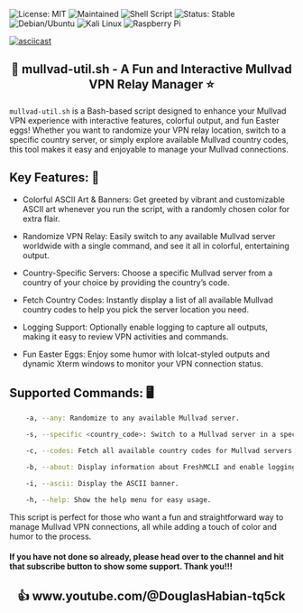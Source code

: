 ![License: MIT](https://img.shields.io/badge/License-MIT-green.svg)
![Maintained](https://img.shields.io/badge/Maintained-Yes-brightgreen.svg)
![Shell Script](https://img.shields.io/badge/Bash-Mu11vad-yellow.svg)
![Status: Stable](https://img.shields.io/badge/Status-Stable-brightgreen.svg)
![Debian/Ubuntu](https://img.shields.io/badge/Tested-Debian%2FUbuntu-77216F.svg)
![Kali Linux](https://img.shields.io/badge/Tested-Kali%20Linux-white?logo=kalilinux&logoColor=black&labelColor=white&color=153f86&style=flat)
![Raspberry Pi](https://img.shields.io/badge/Tested-Raspberry%20Pi-C51A2B.svg)

[![asciicast](https://asciinema.org/a/717701.svg)](https://asciinema.org/a/717701)

<h2 align="center"> 
🌟 mullvad-util.sh - A Fun and Interactive Mullvad VPN Relay Manager ⭐️
</h2>

`mullvad-util.sh` is a Bash-based script designed to enhance your Mullvad VPN experience with interactive features, colorful output, 
and fun Easter eggs! Whether you want to randomize your VPN relay location, switch to a specific country server, or simply explore 
available Mullvad country codes, this tool makes it easy and enjoyable to manage your Mullvad connections.

## Key Features: 🔑

   * Colorful ASCII Art & Banners: Get greeted by vibrant and customizable ASCII art whenever you run the script, with a randomly chosen color for extra flair.

   * Randomize VPN Relay: Easily switch to any available Mullvad server worldwide with a single command, and see it all in colorful, entertaining output.

   * Country-Specific Servers: Choose a specific Mullvad server from a country of your choice by providing the country’s code.

   * Fetch Country Codes: Instantly display a list of all available Mullvad country codes to help you pick the server location you need.

   * Logging Support: Optionally enable logging to capture all outputs, making it easy to review VPN activities and commands.

   * Fun Easter Eggs: Enjoy some humor with lolcat-styled outputs and dynamic Xterm windows to monitor your VPN connection status.

## Supported Commands: 🖥
```bash
    -a, --any: Randomize to any available Mullvad server.

    -s, --specific <country_code>: Switch to a Mullvad server in a specific country.

    -c, --codes: Fetch all available country codes for Mullvad servers.

    -b, --about: Display information about FreshMCLI and enable logging.

    -i, --ascii: Display the ASCII banner.

    -h, --help: Show the help menu for easy usage.
```
This script is perfect for those who want a fun and straightforward way to manage Mullvad VPN connections, all while adding a touch of color and humor to the process.

#### If you have not done so already, please head over to the channel and hit that subscribe button to show some support. Thank you!!!

<h2 align="center">
👍 www.youtube.com/@DouglasHabian-tq5ck
</h2>







